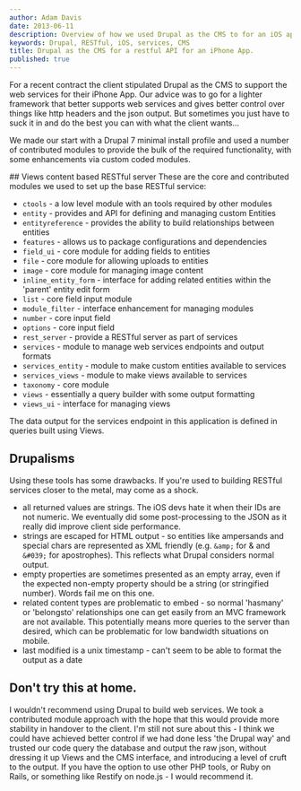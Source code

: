 ```yaml
---
author: Adam Davis
date: 2013-06-11
description: Overview of how we used Drupal as the CMS to for an iOS app
keywords: Drupal, RESTful, iOS, services, CMS
title: Drupal as the CMS for a restful API for an iPhone App.
published: true
---
```



For a recent contract the client stipulated Drupal as the CMS to support the web services for their iPhone App. Our advice was to go for a lighter framework that better supports web services and gives better control over things like http headers and the json output.  But sometimes you just have to suck it in and do the best you can with what the client wants...

We made our start with a Drupal 7 minimal install profile and used a number of contributed modules to provide the bulk of the required functionality, with some enhancements via custom coded modules. 

## Views content based RESTful server
These are the core and contributed modules we used to set up the base RESTful service:

- `ctools` - a low level module with an tools required by other modules
- `entity` - provides and API for defining and managing custom Entities 
- `entityreference` - provides the ability to build relationships between entities 
- `features` - allows us to package configurations and dependencies
- `field_ui` - core module for adding fields to entities
- `file` - core module for allowing uploads to entities
- `image` - core module for managing image content
- `inline_entity_form` - interface for adding related entities within the 'parent' entity edit form
- `list` - core field input module
- `module_filter` - interface enhancement for managing modules
- `number` - core input field
- `options` - core input field
- `rest_server` - provide a RESTful server as part of services
- `services` - module to manage web services endpoints and output formats
- `services_entity` - module to make custom entities available to services
- `services_views` - module to make views available to services
- `taxonomy` - core module
- `views` - essentially a query builder with some output formatting
- `views_ui` - interface for managing views

The data output for the services endpoint in this application is defined in queries built using Views.

## Drupalisms
Using these tools has some drawbacks. If you're used to building RESTful services closer to the metal, may come as a shock. 

- all returned values are strings. The iOS devs hate it when their IDs are not numeric. We eventually did some post-processing to the JSON as it really did improve client side performance. 
- strings are escaped for HTML output - so entities like ampersands and special chars are represented as XML friendly (e.g. `&amp;` for & and `&#039;` for apostrophes). This  reflects what Drupal considers normal output. 
- empty properties are sometimes presented as an empty array, even if the expected non-empty property should be a string (or stringified number). Words fail me on this one.
- related content types are problematic to embed - so normal 'hasmany' or 'belongsto' relationships one can get easily from an MVC framework are not available. This potentially means more queries to the server than desired, which can be problematic for low bandwidth situations on mobile.
- last modified is a unix timestamp - can't seem to be able to format the output as a date

## Don't try this at home. 
I wouldn't recommend using Drupal to build web services. We took a contributed module approach with the hope that this would provide more stability in handover to the client. I'm still not sure about this - I think we could have achieved better control if we had done less 'the Drupal way' and trusted our code query the database and output the raw json, without dressing it up Views and the CMS interface, and introducing a level of cruft to the output. If you have the option to use other PHP tools, or Ruby on Rails, or something like Restify on node.js - I would recommend it. 



